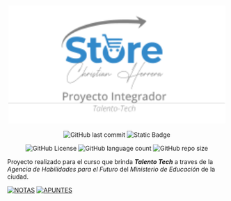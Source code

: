 <div align="center">

<img src="docs/assets/logo-repo.svg" width="500">
<br>

![GitHub last commit](https://img.shields.io/github/last-commit/christian-herrera/react)
![Static Badge](https://img.shields.io/badge/version-v0.2.2-blue)

![GitHub License](https://img.shields.io/github/license/christian-herrera/react?style=for-the-badge)
![GitHub language count](https://img.shields.io/github/languages/count/christian-herrera/react?style=for-the-badge)
![GitHub repo size](https://img.shields.io/github/repo-size/christian-herrera/react?style=for-the-badge&color=%23FF6B2B)

</div>

Proyecto realizado para el curso que brinda ***Talento Tech*** a traves de la *Agencia de Habilidades para el Futuro* del *Ministerio de Educación* de la ciudad.

[![NOTAS](https://img.shields.io/badge/👉NOTAS-blue?style=for-the-badge)](/docs/notas.md)
[![APUNTES](https://img.shields.io/badge/👉APUNTES%20de%20React-blue?style=for-the-badge)](/docs/apuntes.md)